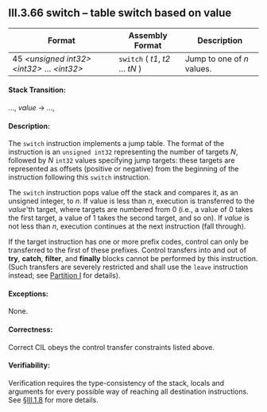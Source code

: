 ## III.3.66 switch &ndash; table switch based on value

 | Format | Assembly Format | Description
 | ---- | ---- | ----
 | 45 _\<unsigned int32\>_ _\<int32\>_ &hellip; _\<int32\>_ | `switch` ( _t1_, _t2_ &hellip; _tN_ ) | Jump to one of _n_ values.

#### Stack Transition:

&hellip;, _value_ &rarr; &hellip;,

#### Description:

The `switch` instruction implements a jump table. The format of the instruction is an `unsigned int32` representing the number of targets _N_, followed by _N_ `int32` values specifying jump targets: these targets are represented as offsets (positive or negative) from the beginning of the instruction following this `switch` instruction.

The `switch` instruction pops value off the stack and compares it, as an unsigned integer, to _n_. If value is less than _n_, execution is transferred to the _value_'th target, where targets are numbered from 0 (i.e., a value of 0 takes the first target, a value of 1 takes the second target, and so on). If _value_ is not less than _n_, execution continues at the next instruction (fall through).

If the target instruction has one or more prefix codes, control can only be transferred to the first of these prefixes. Control transfers into and out of **try**, **catch**, **filter**, and **finally** blocks cannot be performed by this instruction. (Such transfers are severely restricted and shall use the `leave` instruction instead; see [Partition I](i.12.4.2-exception-handling.md) for details).

#### Exceptions:

None.

#### Correctness:

Correct CIL obeys the control transfer constraints listed above.

#### Verifiability:

Verification requires the type-consistency of the stack, locals and arguments for every possible way of reaching all destination instructions. See §[III.1.8](iii.1.8-verifiability-and-correctness.md) for more details.
